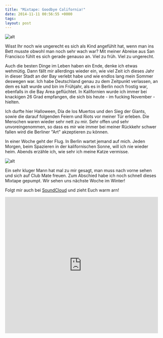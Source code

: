 ```yaml
---
title: "Mixtape: Goodbye California!"
date: 2014-11-11 00:56:55 +0000
tags: 
layout: post
---
```

![alt](http://neongoldrecords.com/blog/images/milowildcat.gif)

Wisst Ihr noch wie ungerecht es sich als Kind angefühlt hat, wenn man ins Bett musste obwohl man noch sehr wach war? Mit meiner Abreise aus San Francisco fühlt es sich gerade genauso an. Viel zu früh. Viel zu ungerecht.

Auch die besten Dinge im Leben haben ein Ende, denke ich etwas wehmütig. Dann fällt mir allerdings wieder ein, wie viel Zeit ich dieses Jahr in dieser Stadt an der Bay verlebt habe und wie endlos lang mein Sommer deswegen war. Ich habe Deutschland genau zu dem Zeitpunkt verlassen, an dem es kalt wurde und bin im Frühjahr, als es in Berlin noch frostig war, ebenfalls in die Bay Area geflüchtet. In Kalifornien wurde ich immer bei knackigen 26 Grad empfangen, die sich bis heute - im fucking November - hielten. 

Ich durfte hier Halloween, Día de los Muertos und den Sieg der Giants, sowie die darauf folgenden Feiern und Riots vor meiner Tür erleben. Die Menschen waren wieder sehr nett zu mir. Sehr offen und sehr unvoreingenommen, so dass es mir wie immer bei meiner Rückkehr schwer fallen wird die Berliner "Art" akzeptieren zu können. 

In einer Woche geht der Flug. In Berlin wartet jemand auf mich. Jeden Morgen, beim Spazieren in der kalifornischen Sonne, will ich nie wieder heim. Abends erzähle ich, wie sehr ich meine Katze vermisse.

![alt](http://scontent-a-sjc.cdninstagram.com/hphotos-xpf1/t51.2885-15/10299835_1488195731397019_514601899_n.jpg)

Ein sehr kluger Mann hat mal zu mir gesagt, man muss nach vorne sehen und sich auf Club Mate freuen. Zum Abschied habe ich noch schnell dieses Mixtape gepumpt. Wir sehen uns nächste Woche im Winter!

Folgt mir auch bei <a href="https://soundcloud.com/bangpowwww">SoundCloud</a> und zieht Euch warm arn!

<iframe width="100%" height="450" scrolling="no" frameborder="no" src="https://w.soundcloud.com/player/?url=https%3A//api.soundcloud.com/playlists/58790849&amp;auto_play=false&amp;hide_related=false&amp;show_comments=true&amp;show_user=true&amp;show_reposts=false&amp;visual=true"></iframe>
